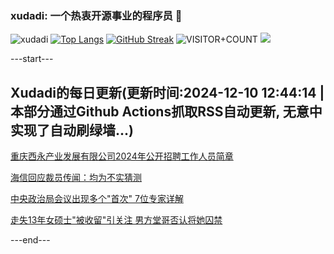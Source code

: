 ### xudadi: 一个热衷开源事业的程序员 👋

![xudadi](https://github-readme-stats-git-masterorgs-github-readme-stats-team.vercel.app/api?username=xudadi)
[![Top Langs](https://github-readme-stats.vercel.app/api/top-langs/?username=xudadi)](https://github.com/anuraghazra/github-readme-stats)
[![GitHub Streak](https://streak-stats.demolab.com?user=xudadi&locale=zh_Hans)](https://git.io/streak-stats)
![VISITOR+COUNT](https://komarev.com/ghpvc/?username=xudadi&label=VISITOR+COUNT)
![](https://raw.githubusercontent.com/xudadi/xudadi/main/assets/github-contribution-grid-snake.svg)


---start---

## Xudadi的每日更新(更新时间:2024-12-10 12:44:14 | 本部分通过Github Actions抓取RSS自动更新, 无意中实现了自动刷绿墙...)

[重庆西永产业发展有限公司2024年公开招聘工作人员简章](https://www.gongkaoleida.com/article/2223971)

[海信回应裁员传闻：均为不实猜测](https://m.163.com/news/article/JJ1J9RJA0534A4SC.html)

[中央政治局会议出现多个"首次" 7位专家详解](https://m.163.com/news/article/JJ0KAE4I0512B07B.html)

[走失13年女硕士"被收留"引关注 男方堂哥否认将她囚禁](https://m.163.com/news/article/JJ0HH1MF053469LG.html)

---end---
